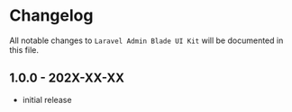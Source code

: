# Changelog

All notable changes to `Laravel Admin Blade UI Kit` will be documented in this file.

## 1.0.0 - 202X-XX-XX

- initial release
